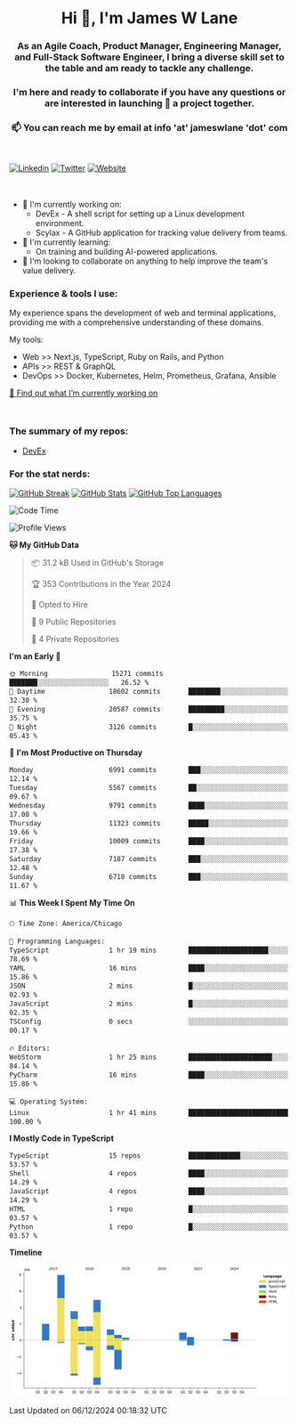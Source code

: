<h1 align="center">Hi 👋, I'm James W Lane</h1>
<h3 align="center">As an Agile Coach, Product Manager, Engineering Manager, and Full-Stack Software Engineer, I bring a diverse skill set to the table and am ready to tackle any challenge.</h3>
<h3 align="center">I'm here and ready to collaborate if you have any questions or are interested in launching 🚀 a project together.</h3>

<div style="margin-top: 16px;" />

<h3 align="center">📫 You can reach me by email at info 'at' jameswlane 'dot' com</h3>

<div style="margin-top: 48px;" />

[![Linkedin](https://img.shields.io/badge/LinkedIn-0077B5?style=for-the-badge&logo=linkedin&logoColor=white)](https://www.linkedin.com/in/jameswlane/)
[![Twitter](https://img.shields.io/badge/Twitter-1DA1F2?style=for-the-badge&logo=twitter&logoColor=white)](https://x.com/jameswlane)
[![Website](https://img.shields.io/website?down_color=red&down_message=offline&style=for-the-badge&up_color=green&up_message=up&url=https%3A%2F%2Fwww.jameswlane.com)](https://www.jameswlane.com)

<div style="margin-top: 48px;" />

- 🔭 I'm currently working on:
  - DevEx - A shell script for setting up a Linux development environment.
  - Scylax - A GitHub application for tracking value delivery from teams.
- 🌱 I'm currently learning:
  - On training and building AI-powered applications.
- 👯 I'm looking to collaborate on anything to help improve the team's value delivery.

### Experience & tools I use:

My experience spans the development of web and terminal applications, providing me with a comprehensive understanding of these domains.

My tools:
- Web >> Next.js, TypeScript, Ruby on Rails, and Python
- APIs >> REST & GraphQL
- DevOps >> Docker, Kubernetes, Helm, Prometheus, Grafana, Ansible

[🔭 Find out what I’m currently working on](https://www.jameswlane.com/now)  

<div style="margin-top: 50px;"/>

### The summary of my repos:
- [DevEx](https://github.com/jameswlane/devex)  

### For the stat nerds:
[![GitHub Streak](https://github-readme-streak-stats.herokuapp.com?user=jameswlane&theme=tokyonight)](https://git.io/streak-stats)
[![GitHub Stats](https://github-readme-stats.vercel.app/api?username=jameswlane&show_icons=true&theme=tokyonight)](https://github-readme-stats.vercel.app)
[![GitHub Top Languages](https://github-readme-stats.vercel.app/api/top-langs?username=jameswlane&show_icons=true&locale=en&layout=compact&theme=tokyonight)](https://github-readme-stats.vercel.app)

<!--START_SECTION:waka-->
![Code Time](http://img.shields.io/badge/Code%20Time-181%20hrs%207%20mins-blue)

![Profile Views](http://img.shields.io/badge/Profile%20Views-0-blue)

**🐱 My GitHub Data** 

> 📦 31.2 kB Used in GitHub's Storage 
 > 
> 🏆 353 Contributions in the Year 2024
 > 
> 💼 Opted to Hire
 > 
> 📜 9 Public Repositories 
 > 
> 🔑 4 Private Repositories 
 > 
**I'm an Early 🐤** 

```text
🌞 Morning                15271 commits       ███████░░░░░░░░░░░░░░░░░░   26.52 % 
🌆 Daytime                18602 commits       ████████░░░░░░░░░░░░░░░░░   32.30 % 
🌃 Evening                20587 commits       █████████░░░░░░░░░░░░░░░░   35.75 % 
🌙 Night                  3126 commits        █░░░░░░░░░░░░░░░░░░░░░░░░   05.43 % 
```
📅 **I'm Most Productive on Thursday** 

```text
Monday                   6991 commits        ███░░░░░░░░░░░░░░░░░░░░░░   12.14 % 
Tuesday                  5567 commits        ██░░░░░░░░░░░░░░░░░░░░░░░   09.67 % 
Wednesday                9791 commits        ████░░░░░░░░░░░░░░░░░░░░░   17.00 % 
Thursday                 11323 commits       █████░░░░░░░░░░░░░░░░░░░░   19.66 % 
Friday                   10009 commits       ████░░░░░░░░░░░░░░░░░░░░░   17.38 % 
Saturday                 7187 commits        ███░░░░░░░░░░░░░░░░░░░░░░   12.48 % 
Sunday                   6718 commits        ███░░░░░░░░░░░░░░░░░░░░░░   11.67 % 
```


📊 **This Week I Spent My Time On** 

```text
🕑︎ Time Zone: America/Chicago

💬 Programming Languages: 
TypeScript               1 hr 19 mins        ████████████████████░░░░░   78.69 % 
YAML                     16 mins             ████░░░░░░░░░░░░░░░░░░░░░   15.86 % 
JSON                     2 mins              █░░░░░░░░░░░░░░░░░░░░░░░░   02.93 % 
JavaScript               2 mins              █░░░░░░░░░░░░░░░░░░░░░░░░   02.35 % 
TSConfig                 0 secs              ░░░░░░░░░░░░░░░░░░░░░░░░░   00.17 % 

🔥 Editors: 
WebStorm                 1 hr 25 mins        █████████████████████░░░░   84.14 % 
PyCharm                  16 mins             ████░░░░░░░░░░░░░░░░░░░░░   15.86 % 

💻 Operating System: 
Linux                    1 hr 41 mins        █████████████████████████   100.00 % 
```

**I Mostly Code in TypeScript** 

```text
TypeScript               15 repos            █████████████░░░░░░░░░░░░   53.57 % 
Shell                    4 repos             ████░░░░░░░░░░░░░░░░░░░░░   14.29 % 
JavaScript               4 repos             ████░░░░░░░░░░░░░░░░░░░░░   14.29 % 
HTML                     1 repo              █░░░░░░░░░░░░░░░░░░░░░░░░   03.57 % 
Python                   1 repo              █░░░░░░░░░░░░░░░░░░░░░░░░   03.57 % 
```



**Timeline**

![Lines of Code chart](https://raw.githubusercontent.com/jameswlane/jameswlane/main/assets/bar_graph.png)


 Last Updated on 06/12/2024 00:18:32 UTC
<!--END_SECTION:waka-->
